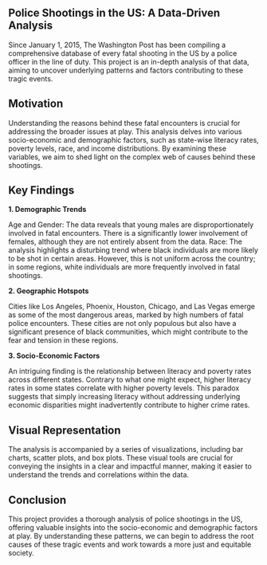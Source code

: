 ## Police Shootings in the US: A Data-Driven Analysis
Since January 1, 2015, The Washington Post has been compiling a comprehensive database of every fatal shooting in the US by a police officer in the line of duty. This project is an in-depth analysis of that data, aiming to uncover underlying patterns and factors contributing to these tragic events.

## **Motivation**
Understanding the reasons behind these fatal encounters is crucial for addressing the broader issues at play. This analysis delves into various socio-economic and demographic factors, such as state-wise literacy rates, poverty levels, race, and income distributions. By examining these variables, we aim to shed light on the complex web of causes behind these shootings.

## **Key Findings**
**1. Demographic Trends**

Age and Gender: The data reveals that young males are disproportionately involved in fatal encounters. There is a significantly lower involvement of females, although they are not entirely absent from the data.
Race: The analysis highlights a disturbing trend where black individuals are more likely to be shot in certain areas. However, this is not uniform across the country; in some regions, white individuals are more frequently involved in fatal shootings.

**2. Geographic Hotspots**

Cities like Los Angeles, Phoenix, Houston, Chicago, and Las Vegas emerge as some of the most dangerous areas, marked by high numbers of fatal police encounters. These cities are not only populous but also have a significant presence of black communities, which might contribute to the fear and tension in these regions.

**3. Socio-Economic Factors**

An intriguing finding is the relationship between literacy and poverty rates across different states. Contrary to what one might expect, higher literacy rates in some states correlate with higher poverty levels. This paradox suggests that simply increasing literacy without addressing underlying economic disparities might inadvertently contribute to higher crime rates.

## **Visual Representation**

The analysis is accompanied by a series of visualizations, including bar charts, scatter plots, and box plots. These visual tools are crucial for conveying the insights in a clear and impactful manner, making it easier to understand the trends and correlations within the data.

## **Conclusion**
This project provides a thorough analysis of police shootings in the US, offering valuable insights into the socio-economic and demographic factors at play. By understanding these patterns, we can begin to address the root causes of these tragic events and work towards a more just and equitable society.
